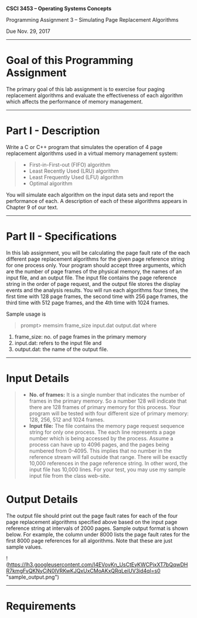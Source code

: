 **CSCI 3453 – Operating Systems Concepts**

Programming Assignment 3 – Simulating Page Replacement Algorithms

Due Nov. 29, 2017 

-----------------

# Goal of this Programming Assignment  

The primary goal of this lab assignment is to exercise four paging replacement algorithms and evaluate the effectiveness of each algorithm which affects the performance of memory management.

-----------------
# Part I - Description  

Write a C or C++ program that simulates the operation of 4 page replacement algorithms used in a virtual memory management system:
> - First-in-First-out (FIFO) algorithm 
> - Least Recently Used (LRU) algorithm
> - Least Frequently Used (LFU) algorithm
> - Optimal algorithm

You will simulate each algorithm on the input data sets and report the performance of each. A description of each of these algorithms appears in Chapter 9 of our text.

-----------------

# Part II - Specifications

In this lab assignment, you will be calculating the page fault rate of the each different page replacement algorithms for the given page reference string for one process only. Your program should accept three arguments, which are the number of page frames of the physical memory, the names of an input file, and an output file. The input file contains the page reference string in the order of page request, and the output file stores the display events and the analysis results. You will run each algorithms four times, the first time with 128 page frames, the second time with 256 page frames, the third time with 512 page frames, and the 4th time with 1024 frames.

Sample usage is 
>prompt> memsim frame_size input.dat output.dat where

1. frame_size: no. of page frames in the primary memory
2. input.dat: refers to the input file and
3. output.dat: the name of the output file.


----------------- 

# Input Details  

> - **No. of frames:**
It is a single number that indicates the number of frames in the primary memory. So a number 128 will indicate that there are 128 frames of primary memory for this process. Your program will be tested with four different size of primary memory: 128, 256, 512 and 1024 frames.
> - **Input file:**
The file contains the memory page request sequence string for only one process. The each line represents a page number which is being accessed by the process. Assume a process can have up to 4096 pages, and the pages being numbered from 0-4095. This implies that no number in the reference stream will fall outside that range. There will be exactly 10,000 references in the page reference string. In other word, the input file has 10,000 lines. For your test, you may use my sample input file from the class web-site.


# Output Details  

The output file should print out the page fault rates for each of the four page replacement algorithms specified above based on the input page reference string at intervals of 2000 pages. Sample output format is shown below. For example, the column under 8000 lists the page fault rates for the first 8000 page references for all algorithms. Note that these are just sample values.

!(https://lh3.googleusercontent.com/I4EVovKn_UsCtEyKWCPjxXT7bQqwDHR7kmgFvQKNyCjN0lVRKwKJQxUxCMoAKxQRqLeiUV3id4ql=s0 "sample_output.png")

-----------------


# Requirements   


